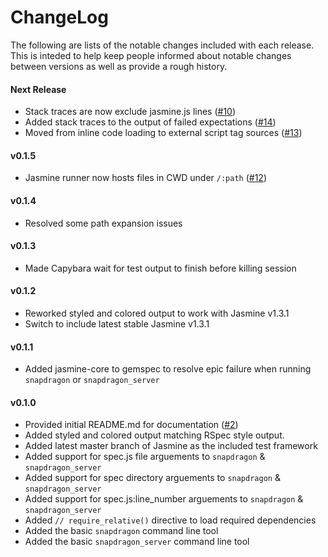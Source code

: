 # ChangeLog

The following are lists of the notable changes included with each release.
This is inteded to help keep people informed about notable changes between
versions as well as provide a rough history.

#### Next Release

* Stack traces are now exclude jasmine.js lines
  ([\#10](http://github.com/reachlocal/snapdragon/issues/10))
* Added stack traces to the output of failed expectations
  ([\#14](http://github.com/reachlocal/snapdragon/issues/14))
* Moved from inline code loading to external script tag sources
  ([\#13](http://github.com/reachlocal/snapdragon/issues/13))

#### v0.1.5

* Jasmine runner now hosts files in CWD under `/:path`
  ([\#12](http://github.com/reachlocal/snapdragon/issues/12))

#### v0.1.4

* Resolved some path expansion issues

#### v0.1.3

* Made Capybara wait for test output to finish before killing session

#### v0.1.2

* Reworked styled and colored output to work with Jasmine v1.3.1
* Switch to include latest stable Jasmine v1.3.1

#### v0.1.1

* Added jasmine-core to gemspec to resolve epic failure when running
  `snapdragon` or `snapdragon_server`

#### v0.1.0

* Provided initial README.md for documentation
  ([\#2](http://github.com/reachlocal/snapdragon/issues/2))
* Added styled and colored output matching RSpec style output.
* Added latest master branch of Jasmine as the included test framework
* Added support for spec.js file arguements to `snapdragon` &
  `snapdragon_server`
* Added support for spec directory arguements to `snapdragon` &
  `snapdragon_server`
* Added support for spec.js:line_number arguements to `snapdragon` &
  `snapdragon_server`
* Added `// require_relative()` directive to load required dependencies
* Added the basic `snapdragon` command line tool
* Added the basic `snapdragon_server` command line tool

